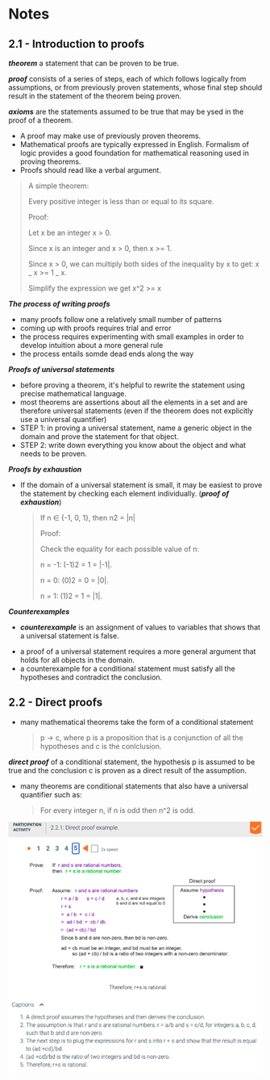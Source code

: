 # Notes

## 2.1 - Introduction to proofs

**_theorem_** a statement that can be proven to be true.

**_proof_** consists of a series of steps, each of which follows logically from assumptions, or from previously proven statements, whose final step should result in the statement of the theorem being proven.

**_axioms_** are the statements assumed to be true that may be ysed in the proof of a theorem.

- A proof may make use of previously proven theorems.
- Mathematical proofs are typically expressed in English. Formalism of logic provides a good foundation for mathematical reasoning used in proving theorems.
- Proofs should read like a verbal argument.

> A simple theorem:
>
> Every positive integer is less than or equal to its square.
>
> Proof:
>
> Let x be an integer x > 0.
>
> Since x is an integer and x > 0, then x >= 1.
>
> Since x > 0, we can multiply both sides of the inequality by x to get: x _ x >= 1 _ x.
>
> Simplify the expression we get x^2 >= x

**_The process of writing proofs_**

- many proofs follow one a relatively small number of patterns
- coming up with proofs requires trial and error
- the process requires experimenting with small examples in order to develop intuition about a more general rule
- the process entails somde dead ends along the way

**_Proofs of universal statements_**

- before proving a theorem, it's helpful to rewrite the statement using precise mathematical language.
- most theorems are assertions about all the elements in a set and are therefore universal statements (even if the theorem does not explicitly use a universal quantifier)
- STEP 1: in proving a universal statement, name a generic object in the domain and prove the statement for that object.
- STEP 2: write down everything you know about the object and what needs to be proven.

**_Proofs by exhaustion_**

- If the domain of a universal statement is small, it may be easiest to prove the statement by checking each element individually. (**_proof of exhaustion_**)
  > If n ∈ {-1, 0, 1}, then n2 = |n|
  >
  > Proof:
  >
  > Check the equality for each possible value of n:
  >
  > n = -1: (-1)2 = 1 = |-1|.
  >
  > n = 0: (0)2 = 0 = |0|.
  >
  > n = 1: (1)2 = 1 = |1|.

**_Counterexamples_** 
* **_counterexample_** is an assignment of values to variables that shows that a universal statement is false.

- a proof of a universal statement requires a more general argument that holds for all objects in the domain.
- a counterexample for a conditional statement must satisfy all the hypotheses and contradict the conclusion.

## 2.2 - Direct proofs

- many mathematical theorems take the form of a conditional statement
  > p -> c, where p is a proposition that is a conjunction of all the hypotheses and c is the conlclusion.

**_direct proof_** of a conditional statement, the hypothesis p is assumed to be true and the conclusion c is proven as a direct result of the assumption.

- many theorems are conditional statements that also have a universal quantifier such as:
  > For every integer n, if n is odd then n^2 is odd.

![Direct Proof Example](./Direct-Proof-Example.png)

